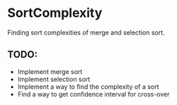 # SortComplexity
Finding sort complexities of merge and selection sort.

## TODO:
- Implement merge sort
- Implement selection sort
- Implement a way to find the complexity of a sort
- Find a way to get confidence interval for cross-over
